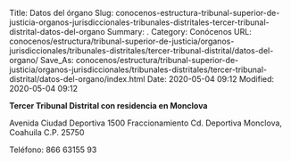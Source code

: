 Title: Datos del órgano
Slug: conocenos-estructura-tribunal-superior-de-justicia-organos-jurisdiccionales-tribunales-distritales-tercer-tribunal-distrital-datos-del-organo
Summary: .
Category: Conócenos
URL: conocenos/estructura/tribunal-superior-de-justicia/organos-jurisdiccionales/tribunales-distritales/tercer-tribunal-distrital/datos-del-organo/
Save_As: conocenos/estructura/tribunal-superior-de-justicia/organos-jurisdiccionales/tribunales-distritales/tercer-tribunal-distrital/datos-del-organo/index.html
Date: 2020-05-04 09:12
Modified: 2020-05-04 09:12



**Tercer Tribunal Distrital con residencia en Monclova**

Avenida Ciudad Deportiva 1500
Fraccionamiento Cd. Deportiva
Monclova, Coahuila
C.P. 25750

Teléfono: 866 63155 93



